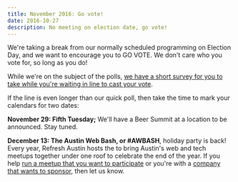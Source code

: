 ```yaml
---
title: November 2016: Go vote!
date: 2016-10-27
description: No meeting on election date, go vote!
---
```


We're taking a break from our normally scheduled programming on Election Day, and we want to encourage you to GO VOTE. We don't care who you vote for, so long as you do!

While we're on the subject of the polls, [we have a short survey for you to take while you're waiting in line to cast your vote](https://goo.gl/forms/9RidB7N7mQvPxz7G2).

If the line is even longer than our quick poll, then take the time to mark your calendars for two dates:

**November 29: Fifth Tuesday;** We'll have a Beer Summit at a location to be announced. Stay tuned.

**December 13: The Austin Web Bash, or #AWBASH**, holiday party is back! Every year, Refresh Austin hosts the  to bring Austin's web and tech meetups together under one roof to celebrate the end of the year. If you help [run a meetup that you want to participate](mailto:contact@refreshaustin.org) or you're with a [company that wants to sponsor](sponsor@refreshaustin.org), then let us know. 
